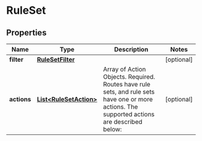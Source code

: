 
# RuleSet

## Properties
Name | Type | Description | Notes
------------ | ------------- | ------------- | -------------
**filter** | [**RuleSetFilter**](RuleSetFilter.md) |  |  [optional]
**actions** | [**List&lt;RuleSetAction&gt;**](RuleSetAction.md) | Array of Action Objects. Required. Routes have rule sets, and rule sets have one or more actions. The supported actions are described below: |  [optional]



